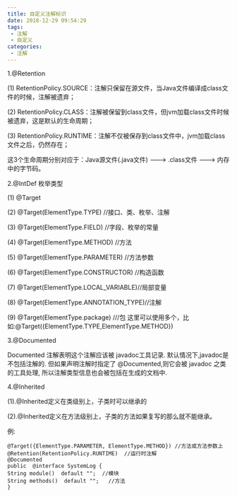 ```yaml
---
title: 自定义注解标识
date: 2018-12-29 09:54:29
tags:
 - 注解
 - 自定义
categories:
 - 注解
---
```

1.@Retention
  
  (1) RetentionPolicy.SOURCE：注解只保留在源文件，当Java文件编译成class文件的时候，注解被遗弃；

  (2) RetentionPolicy.CLASS：注解被保留到class文件，但jvm加载class文件时候被遗弃，这是默认的生命周期；

  (3) RetentionPolicy.RUNTIME：注解不仅被保存到class文件中，jvm加载class文件之后，仍然存在；

这3个生命周期分别对应于：Java源文件(.java文件) ---> .class文件 ---> 内存中的字节码。

2.@IntDef 枚举类型

  (1) @Target

  (2) @Target(ElementType.TYPE) //接口、类、枚举、注解

  (3) @Target(ElementType.FIELD) //字段、枚举的常量

  (4) @Target(ElementType.METHOD) //方法

  (5) @Target(ElementType.PARAMETER) //方法参数

  (6) @Target(ElementType.CONSTRUCTOR) //构造函数

  (7) @Target(ElementType.LOCAL_VARIABLE)//局部变量

  (8) @Target(ElementType.ANNOTATION_TYPE)//注解

  (9) @Target(ElementType.package) ///包 这里可以使用多个，比如:@Target({ElementType.TYPE,ElementType.METHOD})

3.@Documented

Documented 注解表明这个注解应该被 javadoc工具记录. 默认情况下,javadoc是不包括注解的. 
但如果声明注解时指定了 @Documented,则它会被 javadoc 之类的工具处理, 所以注解类型信息也会被包括在生成的文档中.

4.@Inherited

  (1).@Inherited定义在类级别上，子类时可以继承的

  (2).@Inherited定义在方法级别上，子类的方法如果复写的那么就不能继承。

例:

    @Target({ElementType.PARAMETER, ElementType.METHOD}) //方法或方法参数上 
    @Retention(RetentionPolicy.RUNTIME)  //运行时注解
    @Documented  
    public  @interface SystemLog {  
	String module()  default "";  //模块
	String methods()  default "";   //方法
    }  